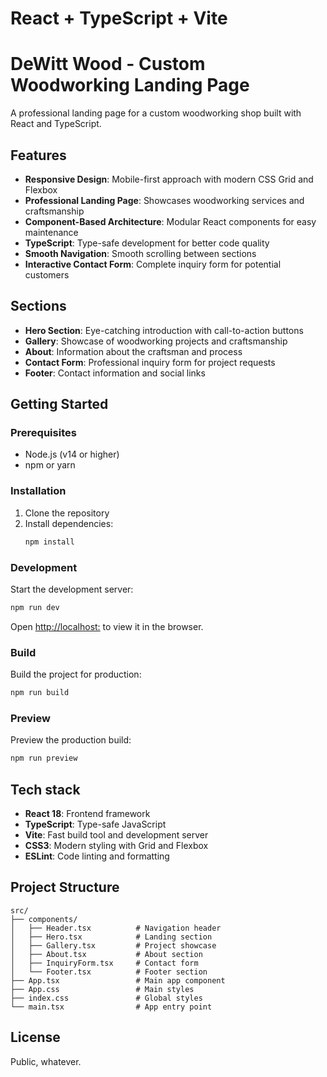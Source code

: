 # React + TypeScript + Vite

# DeWitt Wood - Custom Woodworking Landing Page

A professional landing page for a custom woodworking shop built with React and TypeScript.

## Features

- **Responsive Design**: Mobile-first approach with modern CSS Grid and Flexbox
- **Professional Landing Page**: Showcases woodworking services and craftsmanship
- **Component-Based Architecture**: Modular React components for easy maintenance
- **TypeScript**: Type-safe development for better code quality
- **Smooth Navigation**: Smooth scrolling between sections
- **Interactive Contact Form**: Complete inquiry form for potential customers

## Sections

- **Hero Section**: Eye-catching introduction with call-to-action buttons
- **Gallery**: Showcase of woodworking projects and craftsmanship
- **About**: Information about the craftsman and process
- **Contact Form**: Professional inquiry form for project requests
- **Footer**: Contact information and social links

## Getting Started

### Prerequisites

- Node.js (v14 or higher)
- npm or yarn

### Installation

1. Clone the repository
2. Install dependencies:
   ```bash
   npm install
   ```

### Development

Start the development server:
```bash
npm run dev
```

Open [http://localhost:<port>](http://localhost:<port>) to view it in the browser.

### Build

Build the project for production:
```bash
npm run build
```

### Preview

Preview the production build:
```bash
npm run preview
```


## Tech stack

- **React 18**: Frontend framework
- **TypeScript**: Type-safe JavaScript
- **Vite**: Fast build tool and development server
- **CSS3**: Modern styling with Grid and Flexbox
- **ESLint**: Code linting and formatting

## Project Structure

```
src/
├── components/
│   ├── Header.tsx          # Navigation header
│   ├── Hero.tsx            # Landing section
│   ├── Gallery.tsx         # Project showcase
│   ├── About.tsx           # About section
│   ├── InquiryForm.tsx     # Contact form
│   └── Footer.tsx          # Footer section
├── App.tsx                 # Main app component
├── App.css                 # Main styles
├── index.css               # Global styles
└── main.tsx                # App entry point
```

## License
Public, whatever.